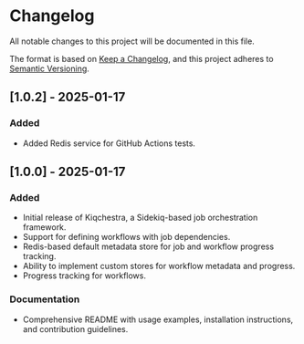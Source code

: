 # Changelog

All notable changes to this project will be documented in this file.

The format is based on [Keep a Changelog](https://keepachangelog.com/en/1.0.0/), and this project adheres to [Semantic Versioning](https://semver.org/spec/v2.0.0.html).

## [1.0.2] - 2025-01-17

### Added

- Added Redis service for GitHub Actions tests.

## [1.0.0] - 2025-01-17

### Added

- Initial release of Kiqchestra, a Sidekiq-based job orchestration framework.
- Support for defining workflows with job dependencies.
- Redis-based default metadata store for job and workflow progress tracking.
- Ability to implement custom stores for workflow metadata and progress.
- Progress tracking for workflows.

### Documentation

- Comprehensive README with usage examples, installation instructions, and contribution guidelines.
